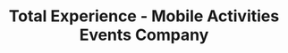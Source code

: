 ---
title: "Total Experience - Mobile Activities Events Company"
address: "Blessington, Co. Wicklow"
tel: "+353 (0)86 872 4894"
county: "Wicklow"
category: "Clay Pigeon Shooting"
type: "Content"
lat: "53.170413970947266"
lng: "-6.534420967102051"
---